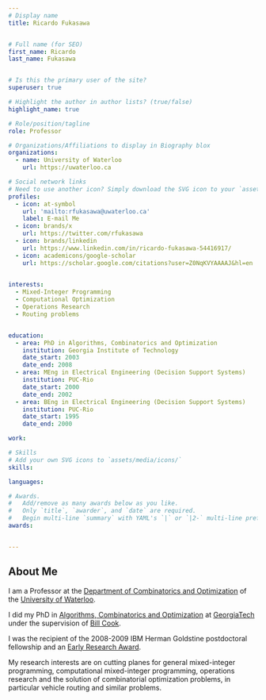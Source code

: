 ```yaml
---
# Display name
title: Ricardo Fukasawa


# Full name (for SEO)
first_name: Ricardo
last_name: Fukasawa


# Is this the primary user of the site?
superuser: true

# Highlight the author in author lists? (true/false)
highlight_name: true

# Role/position/tagline
role: Professor

# Organizations/Affiliations to display in Biography blox
organizations:
  - name: University of Waterloo
    url: https://uwaterloo.ca

# Social network links
# Need to use another icon? Simply download the SVG icon to your `assets/media/icons/` folder.
profiles:
  - icon: at-symbol
    url: 'mailto:rfukasawa@uwaterloo.ca'
    label: E-mail Me
  - icon: brands/x
    url: https://twitter.com/rfukasawa
  - icon: brands/linkedin
    url: https://www.linkedin.com/in/ricardo-fukasawa-54416917/
  - icon: academicons/google-scholar
    url: https://scholar.google.com/citations?user=Z0NqKVYAAAAJ&hl=en
  

interests:
  - Mixed-Integer Programming
  - Computational Optimization
  - Operations Research
  - Routing problems


education:
  - area: PhD in Algorithms, Combinatorics and Optimization
    institution: Georgia Institute of Technology
    date_start: 2003
    date_end: 2008
  - area: MEng in Electrical Engineering (Decision Support Systems)
    institution: PUC-Rio
    date_start: 2000
    date_end: 2002
  - area: BEng in Electrical Engineering (Decision Support Systems) 
    institution: PUC-Rio
    date_start: 1995
    date_end: 2000

work:

# Skills
# Add your own SVG icons to `assets/media/icons/`
skills:

languages:

# Awards.
#   Add/remove as many awards below as you like.
#   Only `title`, `awarder`, and `date` are required.
#   Begin multi-line `summary` with YAML's `|` or `|2-` multi-line prefix and indent 2 spaces below.
awards:


---
```


## About Me

I am a Professor at the <a href="http://www.math.uwaterloo.ca/co">Department of Combinatorics and Optimization</a> of the <a href="http://uwaterloo.ca">University of Waterloo</a>.


I did my PhD in 
<a href="https://aco.gatech.edu/">Algorithms, Combinatorics and Optimization</a>
at <a href="http://www.gatech.edu">GeorgiaTech</a> under the supervision of <a
href="https://www.math.uwaterloo.ca/~bico/">Bill Cook</a>. 

I was  the recipient
of the 2008-2009 IBM Herman Goldstine postdoctoral fellowship and an <a href="https://www.ontario.ca/page/early-researcher-awards">Early
Research Award</a>.

My research interests are on cutting planes for general mixed-integer programming, computational mixed-integer programming, operations research and the solution of combinatorial optimization problems, in particular vehicle routing and similar problems.

